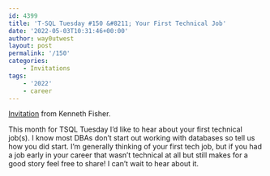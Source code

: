 ```yaml
---
id: 4399
title: 'T-SQL Tuesday #150 &#8211; Your First Technical Job'
date: '2022-05-03T10:31:46+00:00'
author: way0utwest
layout: post
permalink: '/150'
categories:
    - Invitations
tags:
    - '2022'
    - career
---
```


[Invitation](https://sqlstudies.com/2022/05/03/tsql-tuesday-127-invite-your-first-technical-job/) from Kenneth Fisher.

This month for TSQL Tuesday I’d like to hear about your first technical job(s). I know most DBAs don’t start out working with databases so tell us how you did start. I’m generally thinking of your first tech job, but if you had a job early in your career that wasn’t technical at all but still makes for a good story feel free to share! I can’t wait to hear about it.